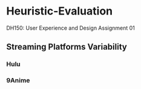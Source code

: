# Heuristic-Evaluation
DH150: User Experience and Design Assignment 01

## Streaming Platforms Variability

### Hulu

### 9Anime 

